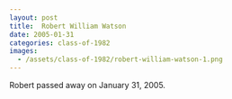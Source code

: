 ```yaml
---
layout: post
title:  Robert William Watson
date: 2005-01-31
categories: class-of-1982
images:
  - /assets/class-of-1982/robert-william-watson-1.png
---
```

Robert passed away on January 31, 2005.
